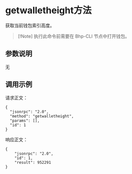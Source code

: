 # getwalletheight方法

获取当前钱包索引高度。

>  [!Note] 执行此命令前需要在 Bhp-CLI 节点中打开钱包。

## 参数说明

无

## 调用示例

请求正文：

```
{
  "jsonrpc": "2.0",
  "method": "getwalletheight",
  "params": [],
  "id": 1
}
```

响应正文：

```
{
    "jsonrpc": "2.0",
    "id": 1,
    "result": 952291
}
```

